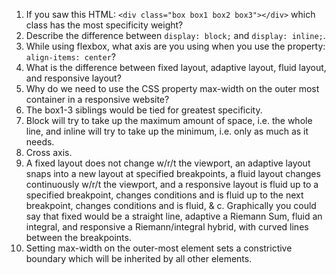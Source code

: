 <!-- Answers to the Self Study Questions go here -->

1. If you saw this HTML: `<div class="box box1 box2 box3"></div>` which class has the most specificity weight?
2. Describe the difference between `display: block;` and `display: inline;`.
3. While using flexbox, what axis are you using when you use the property: `align-items: center`?
4. What is the difference between fixed layout, adaptive layout, fluid layout, and responsive layout?
5. Why do we need to use the CSS property max-width on the outer most container in a responsive website?
1. The box1-3 siblings would be tied for greatest specificity.
2. Block will try to take up the maximum amount of space, i.e. the whole line, and inline will try to take up the minimum, i.e. only as much as it needs.
3. Cross axis.
4. A fixed layout does not change w/r/t the viewport, an adaptive layout snaps into a new layout at specified breakpoints, a fluid layout changes continuously w/r/t the viewport, and a responsive layout is fluid up to a specified breakpoint, changes conditions and is fluid up to the next breakpoint, changes conditions and is fluid, & c.
Graphically you could say that fixed would be a straight line, adaptive a Riemann Sum, fluid an integral, and responsive a Riemann/integral hybrid, with curved lines between the breakpoints.
5. Setting max-width on the outer-most element sets a constrictive boundary which will be inherited by all other elements.